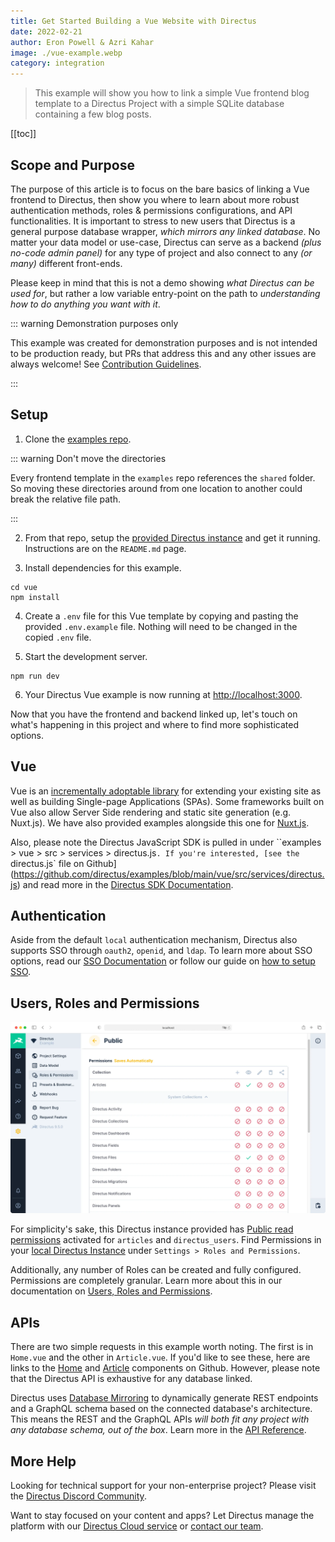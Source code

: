 ```yaml
---
title: Get Started Building a Vue Website with Directus
date: 2022-02-21
author: Eron Powell & Azri Kahar
image: ./vue-example.webp
category: integration
---
```


> This example will show you how to link a simple Vue frontend blog template to a Directus Project with a simple SQLite database containing a few blog posts.

[[toc]]

## Scope and Purpose

The purpose of this article is to focus on the bare basics of linking a Vue frontend to Directus, then show you where to learn about more robust authentication methods, roles & permissions configurations, and API functionalities. It is important to stress to new users that Directus is a general purpose database wrapper, _which mirrors any linked database_. No matter your data model or use-case, Directus can serve as a backend _(plus no-code admin panel)_ for any type of project and also connect to any _(or many)_ different front-ends.

Please keep in mind that this is not a demo showing _what Directus can be used for_, but rather a low variable entry-point on the path to _understanding how to do anything you want with it_.

::: warning Demonstration purposes only

This example was created for demonstration purposes and is not intended to be production ready, but PRs that address this and any other issues are always welcome! See [Contribution Guidelines](https://docs.directus.io/contributing/introduction/).

:::

## Setup

1. Clone the [examples repo](https://github.com/directus/examples).

::: warning Don't move the directories

Every frontend template in the `examples` repo references the `shared` folder. So moving these directories around from one location to another could break the relative file path.

:::

2. From that repo, setup the [provided Directus instance](https://github.com/directus/examples/tree/main/directus) and get it running. Instructions are on the `README.md` page.

3. Install dependencies for this example.

```
cd vue
npm install
```

4. Create a `.env` file for this Vue template by copying and pasting the provided `.env.example` file. Nothing will need to be changed in the copied `.env` file.

5. Start the development server.

```
npm run dev
```

6. Your Directus Vue example is now running at <http://localhost:3000>.

Now that you have the frontend and backend linked up, let's touch on what's happening in this project and where to find more sophisticated options.

## Vue

Vue is an [incrementally adoptable library](https://v3.vuejs.org/guide/introduction.html#what-is-vue-js) for extending your existing site as well as building Single-page Applications (SPAs). Some frameworks built on Vue also allow Server Side rendering and static site generation (e.g. Nuxt.js). We have also provided examples alongside this one for [Nuxt.js](https://github.com/directus/examples/tree/main/nuxtjs).

Also, please note the Directus JavaScript SDK is pulled in under ``examples > vue > src > services > directus.js`. If you're interested, [see the `directus.js` file on Github](https://github.com/directus/examples/blob/main/vue/src/services/directus.js) and read more in the [Directus SDK Documentation](https://docs.directus.io/reference/sdk/).

## Authentication

Aside from the default `local` authentication mechanism, Directus also supports SSO through `oauth2`, `openid`, and `ldap`. To learn more about SSO options, read our [SSO Documentation](https://docs.directus.io/configuration/config-options/#authentication) or follow our guide on [how to setup SSO](https://docs.directus.io/configuration/sso/).

## Users, Roles and Permissions

![Directus Permissions](roles-and-permissions-20220204A.webp)

For simplicity's sake, this Directus instance provided has [Public read permissions](https://docs.directus.io/getting-started/quickstart/#_6-set-role-public-permissions) activated for `articles` and `directus_users`. Find Permissions in your [local Directus Instance](http://localhost:8055/admin/settings/roles/public) under `Settings > Roles and Permissions`.

Additionally, any number of Roles can be created and fully configured. Permissions are completely granular. Learn more about this in our documentation on [Users, Roles and Permissions](https://docs.directus.io/configuration/users-roles-permissions/).

## APIs

There are two simple requests in this example worth noting. The first is in `Home.vue` and the other in `Article.vue`. If you'd like to see these, here are links to the [Home](https://github.com/directus/examples/blob/main/vue/src/views/Home.vue) and [Article](https://github.com/directus/examples/blob/main/vue/src/views/Article.vue) components on Github. However, please note that the Directus API is exhaustive for any database linked.

Directus uses [Database Mirroring](https://docs.directus.io/getting-started/introduction/#database-mirroring) to dynamically generate REST endpoints and a GraphQL schema based on the connected database's architecture. This means the REST and the GraphQL APIs _will both fit any project with any database schema, out of the box_. Learn more in the [API Reference](https://docs.directus.io/reference/introduction/).

## More Help

Looking for technical support for your non-enterprise project? Please visit the [Directus Discord Community](https://directus.chat/).

Want to stay focused on your content and apps? Let Directus manage the platform with our [Directus Cloud service](https://directus.io/pricing/) or [contact our team](https://directus.io/contact/).
